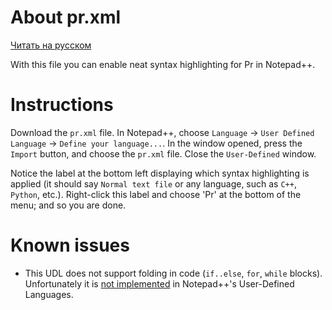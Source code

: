 # About pr.xml
[Читать на русском](README-ru.md)

With this file you can enable neat syntax highlighting for Pr in Notepad++.

# Instructions
Download the `pr.xml` file.
In Notepad++, choose `Language` -> `User Defined Language` -> `Define your language...`. 
In the window opened, press the `Import` button, and choose the `pr.xml` file.
Close the `User-Defined` window. 

Notice the label at the bottom left displaying which syntax highlighting is applied 
(it should say `Normal text file` or any language, such as `C++`, `Python`, etc.).
Right-click this label and choose 'Pr' at the bottom of the menu; and so you are done.

# Known issues
* This UDL does not support folding in code (`if..else`, `for`, `while` blocks). Unfortunately it is 
[not implemented](https://stackoverflow.com/questions/7246004/configure-notepad-to-use-indentation-based-code-folding) 
in Notepad++'s User-Defined Languages.
